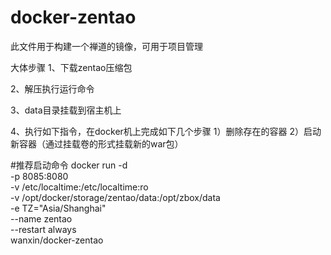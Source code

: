 # docker-zentao
此文件用于构建一个禅道的镜像，可用于项目管理

大体步骤
1、下载zentao压缩包

2、解压执行运行命令

3、data目录挂载到宿主机上

4、执行如下指令，在docker机上完成如下几个步骤
	1）删除存在的容器
	2）启动新容器（通过挂载卷的形式挂载新的war包）


#推荐启动命令
docker run -d \
-p 8085:8080 \
-v /etc/localtime:/etc/localtime:ro \
-v /opt/docker/storage/zentao/data:/opt/zbox/data \
-e TZ="Asia/Shanghai" \
--name zentao \
--restart always \
wanxin/docker-zentao